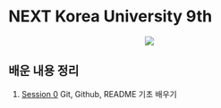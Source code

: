 # NEXT Korea University 9th

<p align="center"><img src="https://github.com/NEXT-LIKELION/NEXTx9th/img/logo.png"></p>

## 배운 내용 정리
1. [Session 0](https://github.com/NEXT-LIKELION/NEXTx9th/Session0) Git, Github, README 기초 배우기  